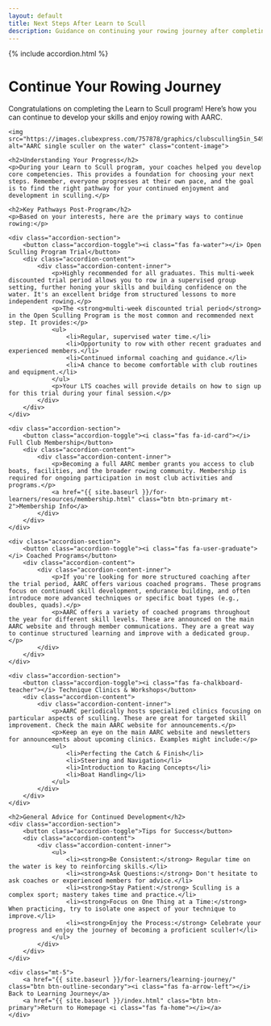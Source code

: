 ```yaml
---
layout: default
title: Next Steps After Learn to Scull
description: Guidance on continuing your rowing journey after completing the AARC Learn to Scull program.
---
```


{% include accordion.html %}

<style>
  .content-image {
    max-width: 500px; /* Adjust as needed */
    width: 100%;
    height: auto;
    border-radius: 8px; /* Assuming var(--border-radius) is 8px */
    box-shadow: 0 4px 6px rgba(0, 0, 0, 0.1); /* Assuming var(--box-shadow) */
    margin-top: 1rem;
    margin-bottom: 2rem;
    display: block;
    margin-left: auto;
    margin-right: auto;
  }
</style>

<div class="container my-5">
    <div class="page-header">
        <h1>Continue Your Rowing Journey</h1>
        <p class="lead">Congratulations on completing the Learn to Scull program! Here’s how you can continue to develop your skills and enjoy rowing with AARC.</p>
    </div>

    <img src="https://images.clubexpress.com/757878/graphics/clubsculling5in_549792197.jpg" alt="AARC single sculler on the water" class="content-image">

    <h2>Understanding Your Progress</h2>
    <p>During your Learn to Scull program, your coaches helped you develop core competencies. This provides a foundation for choosing your next steps. Remember, everyone progresses at their own pace, and the goal is to find the right pathway for your continued enjoyment and development in sculling.</p>

    <h2>Key Pathways Post-Program</h2>
    <p>Based on your interests, here are the primary ways to continue rowing:</p>

    <div class="accordion-section">
        <button class="accordion-toggle"><i class="fas fa-water"></i> Open Sculling Program Trial</button>
        <div class="accordion-content">
            <div class="accordion-content-inner">
                <p>Highly recommended for all graduates. This multi-week discounted trial period allows you to row in a supervised group setting, further honing your skills and building confidence on the water. It's an excellent bridge from structured lessons to more independent rowing.</p>
                <p>The <strong>multi-week discounted trial period</strong> in the Open Sculling Program is the most common and recommended next step. It provides:</p>
                <ul>
                    <li>Regular, supervised water time.</li>
                    <li>Opportunity to row with other recent graduates and experienced members.</li>
                    <li>Continued informal coaching and guidance.</li>
                    <li>A chance to become comfortable with club routines and equipment.</li>
                </ul>
                <p>Your LTS coaches will provide details on how to sign up for this trial during your final session.</p>
            </div>
        </div>
    </div>

    <div class="accordion-section">
        <button class="accordion-toggle"><i class="fas fa-id-card"></i> Full Club Membership</button>
        <div class="accordion-content">
            <div class="accordion-content-inner">
                <p>Becoming a full AARC member grants you access to club boats, facilities, and the broader rowing community. Membership is required for ongoing participation in most club activities and programs.</p>
                <a href="{{ site.baseurl }}/for-learners/resources/membership.html" class="btn btn-primary mt-2">Membership Info</a>
            </div>
        </div>
    </div>

    <div class="accordion-section">
        <button class="accordion-toggle"><i class="fas fa-user-graduate"></i> Coached Programs</button>
        <div class="accordion-content">
            <div class="accordion-content-inner">
                <p>If you're looking for more structured coaching after the trial period, AARC offers various coached programs. These programs focus on continued skill development, endurance building, and often introduce more advanced techniques or specific boat types (e.g., doubles, quads).</p>
                <p>AARC offers a variety of coached programs throughout the year for different skill levels. These are announced on the main AARC website and through member communications. They are a great way to continue structured learning and improve with a dedicated group.</p>
            </div>
        </div>
    </div>

    <div class="accordion-section">
        <button class="accordion-toggle"><i class="fas fa-chalkboard-teacher"></i> Technique Clinics & Workshops</button>
        <div class="accordion-content">
            <div class="accordion-content-inner">
                <p>AARC periodically hosts specialized clinics focusing on particular aspects of sculling. These are great for targeted skill improvement. Check the main AARC website for announcements.</p>
                <p>Keep an eye on the main AARC website and newsletters for announcements about upcoming clinics. Examples might include:</p>
                <ul>
                    <li>Perfecting the Catch & Finish</li>
                    <li>Steering and Navigation</li>
                    <li>Introduction to Racing Concepts</li>
                    <li>Boat Handling</li>
                </ul>
            </div>
        </div>
    </div>

    <h2>General Advice for Continued Development</h2>
    <div class="accordion-section">
        <button class="accordion-toggle">Tips for Success</button>
        <div class="accordion-content">
            <div class="accordion-content-inner">
                <ul>
                    <li><strong>Be Consistent:</strong> Regular time on the water is key to reinforcing skills.</li>
                    <li><strong>Ask Questions:</strong> Don't hesitate to ask coaches or experienced members for advice.</li>
                    <li><strong>Stay Patient:</strong> Sculling is a complex sport; mastery takes time and practice.</li>
                    <li><strong>Focus on One Thing at a Time:</strong> When practicing, try to isolate one aspect of your technique to improve.</li>
                    <li><strong>Enjoy the Process:</strong> Celebrate your progress and enjoy the journey of becoming a proficient sculler!</li>
                </ul>
            </div>
        </div>
    </div>

    <div class="mt-5">
        <a href="{{ site.baseurl }}/for-learners/learning-journey/" class="btn btn-outline-secondary"><i class="fas fa-arrow-left"></i> Back to Learning Journey</a>
        <a href="{{ site.baseurl }}/index.html" class="btn btn-primary">Return to Homepage <i class="fas fa-home"></i></a>
    </div>
</div>
